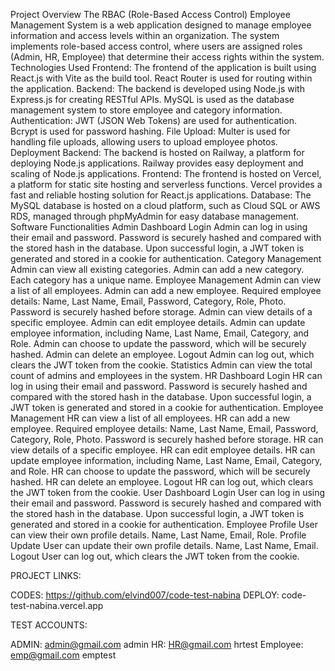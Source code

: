 Project Overview
The RBAC (Role-Based Access Control) Employee Management System is a web application designed to manage employee information and access levels within an organization. The system implements role-based access control, where users are assigned roles (Admin, HR, Employee) that determine their access rights within the system.
Technologies Used
Frontend: The frontend of the application is built using React.js with Vite as the build tool. React Router is used for routing within the application.
Backend: The backend is developed using Node.js with Express.js for creating RESTful APIs. MySQL is used as the database management system to store employee and category information.
Authentication: JWT (JSON Web Tokens) are used for authentication. Bcrypt is used for password hashing.
File Upload: Multer is used for handling file uploads, allowing users to upload employee photos.
Deployment
Backend: The backend is hosted on Railway, a platform for deploying Node.js applications. Railway provides easy deployment and scaling of Node.js applications.
Frontend: The frontend is hosted on Vercel, a platform for static site hosting and serverless functions. Vercel provides a fast and reliable hosting solution for React.js applications.
Database: The MySQL database is hosted on a cloud platform, such as Cloud SQL or AWS RDS, managed through phpMyAdmin for easy database management.
Software Functionalities
Admin Dashboard
Login
Admin can log in using their email and password.
Password is securely hashed and compared with the stored hash in the database.
Upon successful login, a JWT token is generated and stored in a cookie for authentication.
Category Management
Admin can view all existing categories.
Admin can add a new category.
Each category has a unique name.
Employee Management
Admin can view a list of all employees.
Admin can add a new employee.
Required employee details: Name, Last Name, Email, Password, Category, Role, Photo.
Password is securely hashed before storage.
Admin can view details of a specific employee.
Admin can edit employee details.
Admin can update employee information, including Name, Last Name, Email, Category, and Role.
Admin can choose to update the password, which will be securely hashed.
Admin can delete an employee.
Logout
Admin can log out, which clears the JWT token from the cookie.
Statistics
Admin can view the total count of admins and employees in the system.
HR Dashboard
Login
HR can log in using their email and password.
Password is securely hashed and compared with the stored hash in the database.
Upon successful login, a JWT token is generated and stored in a cookie for authentication.
Employee Management
HR can view a list of all employees.
HR can add a new employee.
Required employee details: Name, Last Name, Email, Password, Category, Role, Photo.
Password is securely hashed before storage.
HR can view details of a specific employee.
HR can edit employee details.
HR can update employee information, including Name, Last Name, Email, Category, and Role.
HR can choose to update the password, which will be securely hashed.
HR can delete an employee.
Logout
HR can log out, which clears the JWT token from the cookie.
User Dashboard
Login
User can log in using their email and password.
Password is securely hashed and compared with the stored hash in the database.
Upon successful login, a JWT token is generated and stored in a cookie for authentication.
Employee Profile
User can view their own profile details.
Name, Last Name, Email, Role.
Profile Update
User can update their own profile details.
Name, Last Name, Email.
Logout
User can log out, which clears the JWT token from the cookie.





PROJECT LINKS:

CODES: https://github.com/elvind007/code-test-nabina
DEPLOY: code-test-nabina.vercel.app


TEST ACCOUNTS:


ADMIN: 	admin@gmail.com		admin
HR: 		HR@gmail.com		hrtest
Employee:	emp@gmail.com		emptest





